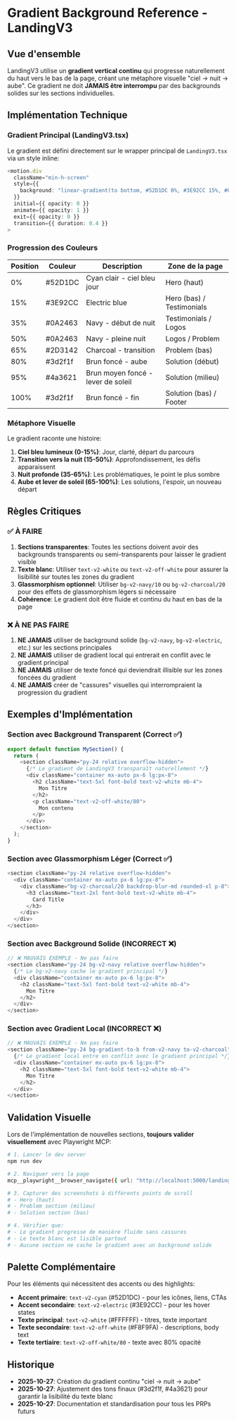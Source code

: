 # Gradient Background Reference - LandingV3

## Vue d'ensemble

LandingV3 utilise un **gradient vertical continu** qui progresse naturellement du haut vers le bas de la page, créant une métaphore visuelle "ciel → nuit → aube". Ce gradient ne doit **JAMAIS être interrompu** par des backgrounds solides sur les sections individuelles.

## Implémentation Technique

### Gradient Principal (LandingV3.tsx)

Le gradient est défini directement sur le wrapper principal de `LandingV3.tsx` via un style inline:

```typescript
<motion.div
  className="min-h-screen"
  style={{
    background: "linear-gradient(to bottom, #52D1DC 0%, #3E92CC 15%, #0A2463 35%, #0A2463 50%, #2D3142 65%, #3d2f1f 80%, #4a3621 95%, #3d2f1f 100%)"
  }}
  initial={{ opacity: 0 }}
  animate={{ opacity: 1 }}
  exit={{ opacity: 0 }}
  transition={{ duration: 0.4 }}
>
```

### Progression des Couleurs

| Position | Couleur | Description | Zone de la page |
|----------|---------|-------------|-----------------|
| 0% | #52D1DC | Cyan clair - ciel bleu jour | Hero (haut) |
| 15% | #3E92CC | Electric blue | Hero (bas) / Testimonials |
| 35% | #0A2463 | Navy - début de nuit | Testimonials / Logos |
| 50% | #0A2463 | Navy - pleine nuit | Logos / Problem |
| 65% | #2D3142 | Charcoal - transition | Problem (bas) |
| 80% | #3d2f1f | Brun foncé - aube | Solution (début) |
| 95% | #4a3621 | Brun moyen foncé - lever de soleil | Solution (milieu) |
| 100% | #3d2f1f | Brun foncé - fin | Solution (bas) / Footer |

### Métaphore Visuelle

Le gradient raconte une histoire:
1. **Ciel bleu lumineux (0-15%)**: Jour, clarté, départ du parcours
2. **Transition vers la nuit (15-50%)**: Approfondissement, les défis apparaissent
3. **Nuit profonde (35-65%)**: Les problématiques, le point le plus sombre
4. **Aube et lever de soleil (65-100%)**: Les solutions, l'espoir, un nouveau départ

## Règles Critiques

### ✅ À FAIRE

1. **Sections transparentes**: Toutes les sections doivent avoir des backgrounds transparents ou semi-transparents pour laisser le gradient visible
2. **Texte blanc**: Utiliser `text-v2-white` ou `text-v2-off-white` pour assurer la lisibilité sur toutes les zones du gradient
3. **Glassmorphism optionnel**: Utiliser `bg-v2-navy/10` ou `bg-v2-charcoal/20` pour des effets de glassmorphism légers si nécessaire
4. **Cohérence**: Le gradient doit être fluide et continu du haut en bas de la page

### ❌ À NE PAS FAIRE

1. **NE JAMAIS** utiliser de background solide (`bg-v2-navy`, `bg-v2-electric`, etc.) sur les sections principales
2. **NE JAMAIS** utiliser de gradient local qui entrerait en conflit avec le gradient principal
3. **NE JAMAIS** utiliser de texte foncé qui deviendrait illisible sur les zones foncées du gradient
4. **NE JAMAIS** créer de "cassures" visuelles qui interrompraient la progression du gradient

## Exemples d'Implémentation

### Section avec Background Transparent (Correct ✅)

```typescript
export default function MySection() {
  return (
    <section className="py-24 relative overflow-hidden">
      {/* Le gradient de LandingV3 transparaît naturellement */}
      <div className="container mx-auto px-6 lg:px-8">
        <h2 className="text-5xl font-bold text-v2-white mb-4">
          Mon Titre
        </h2>
        <p className="text-v2-off-white/80">
          Mon contenu
        </p>
      </div>
    </section>
  );
}
```

### Section avec Glassmorphism Léger (Correct ✅)

```typescript
<section className="py-24 relative overflow-hidden">
  <div className="container mx-auto px-6 lg:px-8">
    <div className="bg-v2-charcoal/20 backdrop-blur-md rounded-xl p-8">
      <h3 className="text-2xl font-bold text-v2-white mb-4">
        Card Title
      </h3>
    </div>
  </div>
</section>
```

### Section avec Background Solide (INCORRECT ❌)

```typescript
// ❌ MAUVAIS EXEMPLE - Ne pas faire
<section className="py-24 bg-v2-navy relative overflow-hidden">
  {/* Le bg-v2-navy cache le gradient principal */}
  <div className="container mx-auto px-6 lg:px-8">
    <h2 className="text-5xl font-bold text-v2-white mb-4">
      Mon Titre
    </h2>
  </div>
</section>
```

### Section avec Gradient Local (INCORRECT ❌)

```typescript
// ❌ MAUVAIS EXEMPLE - Ne pas faire
<section className="py-24 bg-gradient-to-b from-v2-navy to-v2-charcoal">
  {/* Le gradient local entre en conflit avec le gradient principal */}
  <div className="container mx-auto px-6 lg:px-8">
    <h2 className="text-5xl font-bold text-v2-white mb-4">
      Mon Titre
    </h2>
  </div>
</section>
```

## Validation Visuelle

Lors de l'implémentation de nouvelles sections, **toujours valider visuellement** avec Playwright MCP:

```bash
# 1. Lancer le dev server
npm run dev

# 2. Naviguer vers la page
mcp__playwright__browser_navigate({ url: "http://localhost:5000/landingv3" })

# 3. Capturer des screenshots à différents points de scroll
# - Hero (haut)
# - Problem section (milieu)
# - Solution section (bas)

# 4. Vérifier que:
# - Le gradient progresse de manière fluide sans cassures
# - Le texte blanc est lisible partout
# - Aucune section ne cache le gradient avec un background solide
```

## Palette Complémentaire

Pour les éléments qui nécessitent des accents ou des highlights:

- **Accent primaire**: `text-v2-cyan` (#52D1DC) - pour les icônes, liens, CTAs
- **Accent secondaire**: `text-v2-electric` (#3E92CC) - pour les hover states
- **Texte principal**: `text-v2-white` (#FFFFFF) - titres, texte important
- **Texte secondaire**: `text-v2-off-white` (#F8F9FA) - descriptions, body text
- **Texte tertiaire**: `text-v2-off-white/80` - texte avec 80% opacité

## Historique

- **2025-10-27**: Création du gradient continu "ciel → nuit → aube"
- **2025-10-27**: Ajustement des tons finaux (#3d2f1f, #4a3621) pour garantir la lisibilité du texte blanc
- **2025-10-27**: Documentation et standardisation pour tous les PRPs futurs

